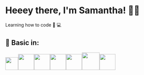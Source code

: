 # Heeey there, I'm Samantha! 👩‍💻

Learning how to code 💜 💻


## 🔰 Basic in:<br>
<img src="https://cdn.jsdelivr.net/gh/devicons/devicon/icons/javascript/javascript-original.svg" widht="40" height="40"><img src="https://cdn.jsdelivr.net/gh/devicons/devicon/icons/css3/css3-original-wordmark.svg" widht="50" height="50"><img src="https://cdn.jsdelivr.net/gh/devicons/devicon/icons/html5/html5-original-wordmark.svg" widht="50" height="50"><img src="https://cdn.jsdelivr.net/gh/devicons/devicon/icons/java/java-original-wordmark.svg" widht="50" height="50"><img src="https://cdn.jsdelivr.net/gh/devicons/devicon/icons/csharp/csharp-original.svg" widht="50" height="50"><img src="https://cdn.jsdelivr.net/gh/devicons/devicon/icons/kotlin/kotlin-original-wordmark.svg" widht="55" height="55"><img src="https://cdn.jsdelivr.net/gh/devicons/devicon/icons/mysql/mysql-original-wordmark.svg" widht="50" height="50"> <img scr="https://cdn.jsdelivr.net/gh/devicons/devicon/icons/microsoftsqlserver/microsoftsqlserver-plain-wordmark.svg" widht="50" height="50">


